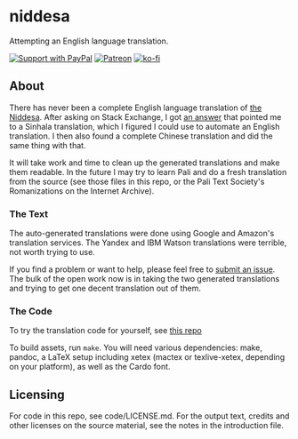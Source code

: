 # niddesa

Attempting an English language translation.

[![Support with PayPal](https://img.shields.io/badge/paypal-donate-yellow.png)](https://paypal.me/zacanger) [![Patreon](https://img.shields.io/badge/patreon-donate-yellow.svg)](https://www.patreon.com/zacanger) [![ko-fi](https://img.shields.io/badge/donate-KoFi-yellow.svg)](https://ko-fi.com/U7U2110VB)

## About

There has never been a complete English language translation of [the
Niddesa](https://en.wikipedia.org/wiki/Niddesa). After asking on Stack Exchange,
I got [an answer](https://buddhism.stackexchange.com/a/43712/19522) that pointed
me to a Sinhala translation, which I figured I could use to automate an English
translation. I then also found a complete Chinese translation and did the same
thing with that.

It will take work and time to clean up the generated translations
and make them readable. In the future I may try to learn Pali and do a fresh
translation from the source (see those files in this repo, or the Pali Text
Society's Romanizations on the Internet Archive).

### The Text

The auto-generated translations were done using Google and Amazon's translation
services. The Yandex and IBM Watson translations were terrible, not worth trying
to use.

If you find a problem or want to help, please feel free to
[submit an issue](https://github.com/zacanger/niddesa/issues?q=is%3Aissue+is%3Aopen+sort%3Aupdated-desc).
The bulk of the open work now is in taking the two generated translations and
trying to get one decent translation out of them.

### The Code

To try the translation code for yourself, see
[this repo](https://github.com/zacanger/translate-batches)

To build assets, run `make`. You will need various dependencies: make, pandoc, a
LaTeX setup including xetex (mactex or texlive-xetex, depending on your
platform), as well as the Cardo font.

## Licensing

For code in this repo, see code/LICENSE.md.
For the output text, credits and other licenses on the source material, see the
notes in the introduction file.
